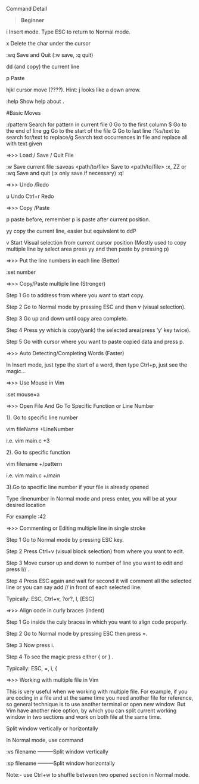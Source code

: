 Command 		Detail

> **Beginner**

i 			Insert mode. Type ESC to return to Normal mode.

x 			Delete the char under the cursor

:wq 			Save and Quit (:w save, :q quit)

dd 			(and copy) the current line

p 			Paste

hjkl 			cursor move (????). Hint: j looks like a down arrow.

:help <command> 	Show help about <command>.

#Basic Moves

:/pattern 		Search for pattern in current file
0 			Go to the first column
$ 			Go to the end of line
gg 			Go to the start of the file
G 			Go to last line
:%s/text to search for/text to replace/g	Search text occurrences in file and replace all with text given

=>>> Load / Save / Quit File

:w 			Save current file
:saveas <path/to/file> 	Save to <path/to/file>
:x, ZZ or :wq 		Save and quit (:x only save if necessary)
:q!

=>>> Undo /Redo

u 			Undo
Ctrl+r 			Redo

=>>> Copy /Paste

p			paste before, remember p is paste after current position.

yy			copy the current line, easier but equivalent to ddP

v			Start Visual selection from current cursor position (Mostly used to copy multiple line by select area press yy and then paste by pressing p)

=>>> Put the line numbers in each line (Better)

:set number

=>>> Copy/Paste multiple line (Stronger)

Step 1 Go to address from where you want to start copy.

Step 2 Go to Normal mode by pressing ESC and then v (visual selection).

Step 3 Go up and down until copy area complete.

Step 4 Press yy which is copy(yank) the selected area(press ‘y’ key twice).

Step 5 Go with cursor where you want to paste copied data and press p.

=>>> Auto Detecting/Completing Words (Faster)

In Insert mode, just type the start of a word, then type Ctrl+p, just see the magic…

=>>> Use Mouse in Vim

:set mouse=a

=>>> Open File And Go To Specific Function or Line Number


1). Go to specific line number

vim fileName +LineNumber

i.e. vim main.c +3


2). Go to specific function

vim filename +/pattern

i.e. vim main.c +/main

3).Go to specific line number if your file is already opened

Type :linenumber in Normal mode and press enter, you will be at your desired location 

For example    :42

=>>> Commenting or Editing multiple line in single stroke

Step 1 Go to Normal mode by pressing ESC key.

Step 2 Press Ctrl+v (visual block selection) from where you want to edit.

Step 3 Move cursor up and down to number of line you want to edit and press I// .

Step 4 Press ESC again and wait for second it will comment all the selected line or you can say add // in front of each selected line.

Typically:  ESC, Ctrl+v, ?or?,  I<PatternToAdd>, [ESC]

=>>> Align code in curly braces (indent)

Step 1 Go inside the culy braces in which you want to align code properly.

Step 2 Go to Normal mode by pressing ESC then press =.

Step 3 Now press i.

Step 4 To see the magic press either { or } .

Typically:  ESC, =, i, {

=>>> Working with multiple file in Vim

This is very useful when we working with multiple file. For example, if you are coding in a file and at the same time you need another file for reference, so general technique is to use another terminal or open new window. But Vim have another nice option, by which you can split current working window in two sections and work on both file at the same time. 

Split window vertically or horizontally

In Normal mode, use command

:vs filename         ———Split window vertically

:sp filename         ———Split window horizontally

Note:- use Ctrl+w to shuffle between two opened section in Normal mode.
